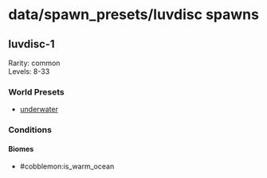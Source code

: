 # data/spawn_presets/luvdisc spawns  
  
## luvdisc-1  
Rarity: common  
Levels: 8-33  
  
### World Presets  
* [underwater](/data/world_presets/underwater.md)  
  
### Conditions  
  
#### Biomes  
  * #cobblemon:is_warm_ocean
  
